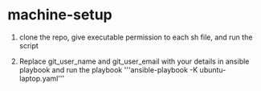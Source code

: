 # machine-setup

1. clone the repo, give executable permission to each sh file, and run the script

2. Replace git_user_name and git_user_email with your details in ansible playbook and run the playbook '''ansible-playbook -K ubuntu-laptop.yaml'''

